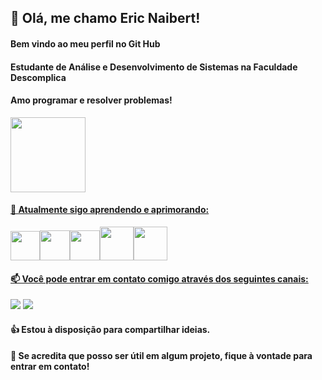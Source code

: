 ## 👋 Olá, me chamo Eric Naibert!
#### Bem vindo ao meu perfil no Git Hub
#### Estudante de Análise e Desenvolvimento de Sistemas na Faculdade Descomplica
#### Amo programar e resolver problemas!
<div>
<a href="https://github.com/EricNaibert">
<img height="120em" src="https://github-readme-stats.vercel.app/api/top-langs/?username=EricNaibert&layout=compact&langs_count=7&theme=chartreuse-dark"/>
</div>

#### 🌱 Atualmente sigo aprendendo e aprimorando:

<img src="https://cdn.jsdelivr.net/gh/devicons/devicon/icons/javascript/javascript-original.svg" width="47" height="47" /><img src="https://cdn.jsdelivr.net/gh/devicons/devicon/icons/html5/html5-plain-wordmark.svg" width="48" height="48" /><img src="https://cdn.jsdelivr.net/gh/devicons/devicon/icons/css3/css3-plain-wordmark.svg" width="48" height="48" /><img src="https://cdn.jsdelivr.net/gh/devicons/devicon/icons/java/java-original-wordmark.svg" width="54" height="54" /><img src="https://cdn.jsdelivr.net/gh/devicons/devicon/icons/spring/spring-original-wordmark.svg" width="54" height="54"/>
              
#### 📫 Você pode entrar em contato comigo através dos seguintes canais:
<div>
<a href = "mailto:naibert.eric@gmail.com"><img src="https://img.shields.io/badge/Gmail-D14836?style=for-the-badge&logo=gmail&logoColor=white" target="_blank"></a>
<a href="https://www.linkedin.com/in/eric-naibert/" target="_blank"><img src="https://img.shields.io/badge/-LinkedIn-%230077B5?style=for-the-badge&logo=linkedin&logoColor=white" target="_blank"></a  
</div>

#### :thumbsup: Estou à disposição para compartilhar ideias. 
#### :speech_balloon: Se acredita que posso ser útil em algum projeto, fique à vontade para entrar em contato!
